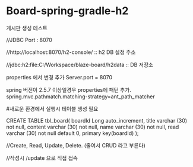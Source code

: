 # Board-spring-gradle-h2
게시판 생성 테스트 

//JDBC Port : 8070

//http://localhost:8070/h2-console/ :: h2 DB 설정 주소

//jdbc:h2:file:C:/Workspace/blaze-board/h2data :: DB 저장소

properties 에서 변경
추가 Server.port = 8070


spring 버전이 2.5.7 이상일경우 properties에 패턴 추가.
spring.mvc.pathmatch.matching-strategy=ant_path_matcher

#새로운 환경에서 실행시 테이블 생성 필요


CREATE TABLE tbl_board(
boardId Long auto_increment,
title varchar (30) not null,
content varchar (30) not null,
name varchar (30) not null,
read varchar (30) not null default 0,
primary key(boardId)
);


//Create, Read, Update, Delete. (줄여서 CRUD 라고 부른다)

//작성시 /update 으로 직접 접속
